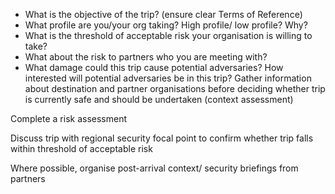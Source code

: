 [Title]: # (Strategic Questions)
[Difficulty]: # (Beginner)
[Order]: # (0)

*   What is the objective of the trip? (ensure clear Terms of Reference)
*    What profile are you/your org taking? High profile/ low profile? Why?
*   What is the threshold of acceptable risk your organisation is willing to take?
*   What about the risk to partners who you are meeting with?
*   What damage could this trip cause potential adversaries? How interested will potential adversaries be in this trip?
Gather information about destination and partner organisations before deciding whether trip is currently safe and should be undertaken (context assessment)

Complete a risk assessment

Discuss trip with regional security focal point to confirm whether trip falls within threshold of acceptable risk

Where possible, organise post-arrival context/ security briefings from partners

